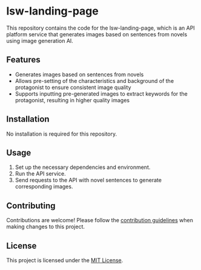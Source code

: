 # lsw-landing-page

This repository contains the code for the lsw-landing-page, which is an API platform service that generates images based on sentences from novels using image generation AI.

## Features
- Generates images based on sentences from novels
- Allows pre-setting of the characteristics and background of the protagonist to ensure consistent image quality
- Supports inputting pre-generated images to extract keywords for the protagonist, resulting in higher quality images

## Installation
No installation is required for this repository.

## Usage
1. Set up the necessary dependencies and environment.
2. Run the API service.
3. Send requests to the API with novel sentences to generate corresponding images.

## Contributing
Contributions are welcome! Please follow the [contribution guidelines](CONTRIBUTING.md) when making changes to this project.

## License
This project is licensed under the [MIT License](LICENSE).

